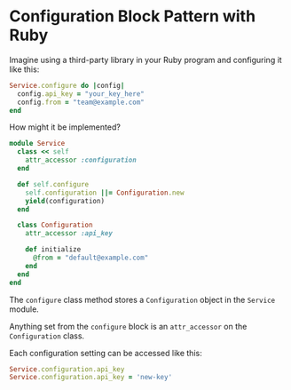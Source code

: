 # Configuration Block Pattern with Ruby

Imagine using a third-party library in your Ruby program
and configuring it like this:

```ruby
Service.configure do |config|
  config.api_key = "your_key_here"
  config.from = "team@example.com"
end
```

How might it be implemented?

```ruby
module Service
  class << self
    attr_accessor :configuration
  end

  def self.configure
    self.configuration ||= Configuration.new
    yield(configuration)
  end

  class Configuration
    attr_accessor :api_key

    def initialize
      @from = "default@example.com"
    end
  end
end
```

The `configure` class method
stores a `Configuration` object
in the `Service` module.

Anything set from the `configure` block
is an `attr_accessor` on the `Configuration` class.

Each configuration setting can be accessed like this:

```ruby
Service.configuration.api_key
Service.configuration.api_key = 'new-key'
```
